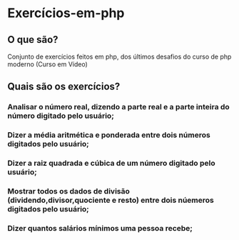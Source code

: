 # Exercícios-em-php
## O que são?
Conjunto de exercícios feitos em php, dos últimos desafios do curso de php moderno (Curso em Vídeo) 
## Quais são os exercícios?
### Analisar o número real, dizendo a parte real e a parte inteira do número digitado pelo usuário;
### Dizer a média aritmética e ponderada entre dois números digitados pelo usuário;
### Dizer a raiz quadrada e cúbica de um número digitado pelo usuário;
### Mostrar todos os dados de divisão (dividendo,divisor,quociente e resto) entre dois núemeros digitados pelo usuário;
### Dizer quantos salários mínimos uma pessoa recebe;
